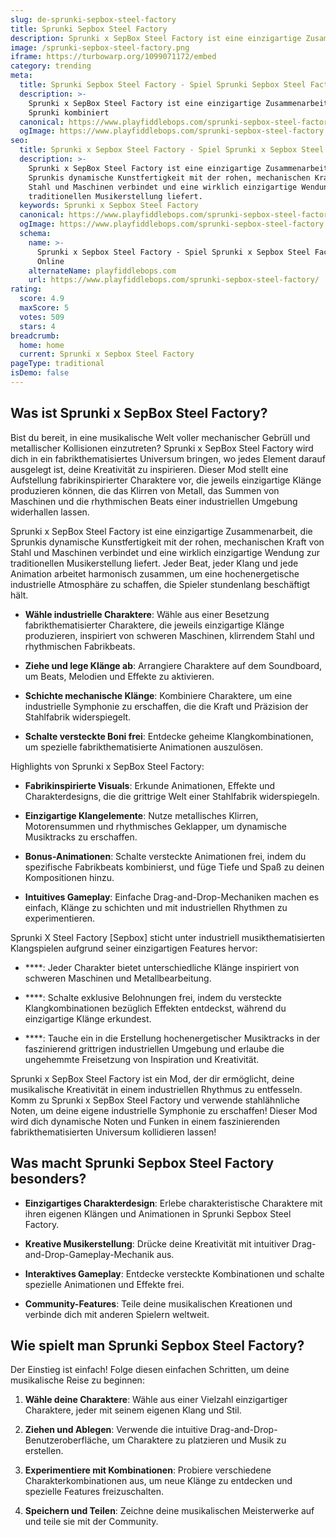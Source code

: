 ```yaml
---
slug: de-sprunki-sepbox-steel-factory
title: Sprunki Sepbox Steel Factory
description: Sprunki x SepBox Steel Factory ist eine einzigartige Zusammenarbeit, die Sprunki kombiniert
image: /sprunki-sepbox-steel-factory.png
iframe: https://turbowarp.org/1099071172/embed
category: trending
meta:
  title: Sprunki Sepbox Steel Factory - Spiel Sprunki Sepbox Steel Factory Online
  description: >-
    Sprunki x SepBox Steel Factory ist eine einzigartige Zusammenarbeit, die
    Sprunki kombiniert
  canonical: https://www.playfiddlebops.com/sprunki-sepbox-steel-factory/
  ogImage: https://www.playfiddlebops.com/sprunki-sepbox-steel-factory.png
seo:
  title: Sprunki x Sepbox Steel Factory - Spiel Sprunki x Sepbox Steel Factory Online
  description: >-
    Sprunki x SepBox Steel Factory ist eine einzigartige Zusammenarbeit, die
    Sprunkis dynamische Kunstfertigkeit mit der rohen, mechanischen Kraft von
    Stahl und Maschinen verbindet und eine wirklich einzigartige Wendung zur
    traditionellen Musikerstellung liefert.
  keywords: Sprunki x Sepbox Steel Factory
  canonical: https://www.playfiddlebops.com/sprunki-sepbox-steel-factory/
  ogImage: https://www.playfiddlebops.com/sprunki-sepbox-steel-factory.png
  schema:
    name: >-
      Sprunki x Sepbox Steel Factory - Spiel Sprunki x Sepbox Steel Factory
      Online
    alternateName: playfiddlebops.com
    url: https://www.playfiddlebops.com/sprunki-sepbox-steel-factory/
rating:
  score: 4.9
  maxScore: 5
  votes: 509
  stars: 4
breadcrumb:
  home: home
  current: Sprunki x Sepbox Steel Factory
pageType: traditional
isDemo: false
---
```


## Was ist Sprunki x SepBox Steel Factory?

Bist du bereit, in eine musikalische Welt voller mechanischer Gebrüll und metallischer Kollisionen einzutreten? Sprunki x SepBox Steel Factory wird dich in ein fabrikthematisiertes Universum bringen, wo jedes Element darauf ausgelegt ist, deine Kreativität zu inspirieren. Dieser Mod stellt eine Aufstellung fabrikinspirierter Charaktere vor, die jeweils einzigartige Klänge produzieren können, die das Klirren von Metall, das Summen von Maschinen und die rhythmischen Beats einer industriellen Umgebung widerhallen lassen.

Sprunki x SepBox Steel Factory ist eine einzigartige Zusammenarbeit, die Sprunkis dynamische Kunstfertigkeit mit der rohen, mechanischen Kraft von Stahl und Maschinen verbindet und eine wirklich einzigartige Wendung zur traditionellen Musikerstellung liefert. Jeder Beat, jeder Klang und jede Animation arbeitet harmonisch zusammen, um eine hochenergetische industrielle Atmosphäre zu schaffen, die Spieler stundenlang beschäftigt hält.

- **Wähle industrielle Charaktere**: Wähle aus einer Besetzung fabrikthematisierter Charaktere, die jeweils einzigartige Klänge produzieren, inspiriert von schweren Maschinen, klirrendem Stahl und rhythmischen Fabrikbeats.

- **Ziehe und lege Klänge ab**: Arrangiere Charaktere auf dem Soundboard, um Beats, Melodien und Effekte zu aktivieren.

- **Schichte mechanische Klänge**: Kombiniere Charaktere, um eine industrielle Symphonie zu erschaffen, die die Kraft und Präzision der Stahlfabrik widerspiegelt.

- **Schalte versteckte Boni frei**: Entdecke geheime Klangkombinationen, um spezielle fabrikthematisierte Animationen auszulösen.

Highlights von Sprunki x SepBox Steel Factory:

- **Fabrikinspirierte Visuals**: Erkunde Animationen, Effekte und Charakterdesigns, die die grittrige Welt einer Stahlfabrik widerspiegeln.

- **Einzigartige Klangelemente**: Nutze metallisches Klirren, Motorensummen und rhythmisches Geklapper, um dynamische Musiktracks zu erschaffen.

- **Bonus-Animationen**: Schalte versteckte Animationen frei, indem du spezifische Fabrikbeats kombinierst, und füge Tiefe und Spaß zu deinen Kompositionen hinzu.

- **Intuitives Gameplay**: Einfache Drag-and-Drop-Mechaniken machen es einfach, Klänge zu schichten und mit industriellen Rhythmen zu experimentieren.

Sprunki X Steel Factory [Sepbox] sticht unter industriell musikthematisierten Klangspielen aufgrund seiner einzigartigen Features hervor:

- ****: Jeder Charakter bietet unterschiedliche Klänge inspiriert von schweren Maschinen und Metallbearbeitung.

- ****: Schalte exklusive Belohnungen frei, indem du versteckte Klangkombinationen bezüglich Effekten entdeckst, während du einzigartige Klänge erkundest.

- ****: Tauche ein in die Erstellung hochenergetischer Musiktracks in der faszinierend grittrigen industriellen Umgebung und erlaube die ungehemmte Freisetzung von Inspiration und Kreativität.

Sprunki x SepBox Steel Factory ist ein Mod, der dir ermöglicht, deine musikalische Kreativität in einem industriellen Rhythmus zu entfesseln. Komm zu Sprunki x SepBox Steel Factory und verwende stahlähnliche Noten, um deine eigene industrielle Symphonie zu erschaffen! Dieser Mod wird dich dynamische Noten und Funken in einem faszinierenden fabrikthematisierten Universum kollidieren lassen!

## Was macht Sprunki Sepbox Steel Factory besonders?

- **Einzigartiges Charakterdesign**: Erlebe charakteristische Charaktere mit ihren eigenen Klängen und Animationen in Sprunki Sepbox Steel Factory.

- **Kreative Musikerstellung**: Drücke deine Kreativität mit intuitiver Drag-and-Drop-Gameplay-Mechanik aus.

- **Interaktives Gameplay**: Entdecke versteckte Kombinationen und schalte spezielle Animationen und Effekte frei.

- **Community-Features**: Teile deine musikalischen Kreationen und verbinde dich mit anderen Spielern weltweit.

## Wie spielt man Sprunki Sepbox Steel Factory?

Der Einstieg ist einfach! Folge diesen einfachen Schritten, um deine musikalische Reise zu beginnen:

1. **Wähle deine Charaktere**: Wähle aus einer Vielzahl einzigartiger Charaktere, jeder mit seinem eigenen Klang und Stil.

1. **Ziehen und Ablegen**: Verwende die intuitive Drag-and-Drop-Benutzeroberfläche, um Charaktere zu platzieren und Musik zu erstellen.

1. **Experimentiere mit Kombinationen**: Probiere verschiedene Charakterkombinationen aus, um neue Klänge zu entdecken und spezielle Features freizuschalten.

1. **Speichern und Teilen**: Zeichne deine musikalischen Meisterwerke auf und teile sie mit der Community.